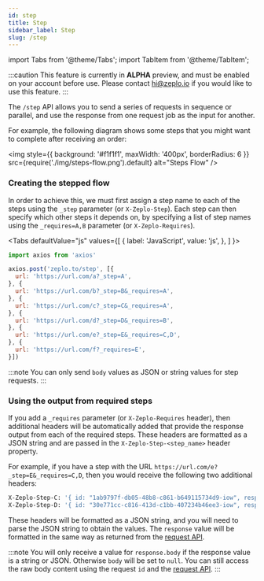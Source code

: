 ```yaml
---
id: step
title: Step
sidebar_label: Step
slug: /step
---
```


import Tabs from '@theme/Tabs';
import TabItem from '@theme/TabItem';


:::caution
This feature is currently in **ALPHA** preview, and must be enabled on your account before use. Please contact hi@zeplo.io if you would like to use this feature.
:::

The `/step` API allows you to send a series of requests in sequence or parallel, and use the response from one request job as the input for another.

For example, the following diagram shows some steps that you might want to complete after receiving an order:

<img
  style={{ background: '#f1f1f1', maxWidth: '400px', borderRadius: 6 }}
  src={require('./img/steps-flow.png').default}
  alt="Steps Flow"
/>

### Creating the stepped flow

In order to achieve this, we must first assign a step name to each of the steps using the `_step` parameter (or `X-Zeplo-Step`). Each step can then specify which other steps it depends on, by specifying a list of step names using the `_requires=A,B` parameter (or `X-Zeplo-Requires`).

<Tabs
  defaultValue="js"
  values={[
    { label: 'JavaScript', value: 'js', },
  ]
}>
<TabItem value="js">

```js
import axios from 'axios'

axios.post('zeplo.to/step', [{
  url: 'https://url.com/a?_step=A',
}, {
  url: 'https://url.com/b?_step=B&_requires=A',
}, {
  url: 'https://url.com/c?_step=C&_requires=A',
}, {
  url: 'https://url.com/d?_step=D&_requires=B',
}, {
  url: 'https://url.com/e?_step=E&_requires=C,D',
}, {
  url: 'https://url.com/f?_requires=E',
}])
```

</TabItem>
</Tabs>

:::note
You can only send `body` values as JSON or string values for step requests.
:::

### Using the output from required steps

If you add a `_requires` parameter (or `X-Zeplo-Requires` header), then additional headers will be automatically added that provide the response output from each of the required steps. These headers are formatted as a JSON string and are passed in the `X-Zeplo-Step-<step_name>` header property.

For example, if you have a step with the URL `https://url.com/e?_step=E&_requires=C,D`, then you would receive the following two additional headers:

```bash
X-Zeplo-Step-C: '{ id: "1ab9797f-db05-48b8-c861-b649115734d9-iow", response: { body: { y: 2 }, headers: { ... }, ... } },'
X-Zeplo-Step-D: '{ id: "30e771cc-c816-413d-c1bb-407234b46ee3-iow", response: { body: { x: 1 }, headers: { ... }, ... } }'
```

These headers will be formatted as a JSON string, and you will need to parse the JSON string to obtain the values. The `response` value will be formatted in the same way as returned from the [request API](/docs/api#request-object).

:::note
You will only receive a value for `response.body` if the response value is a string or JSON. Otherwise `body` will be set to `null`. You can still access the raw body content using the request `id` and the [request API](/docs/api).
:::

